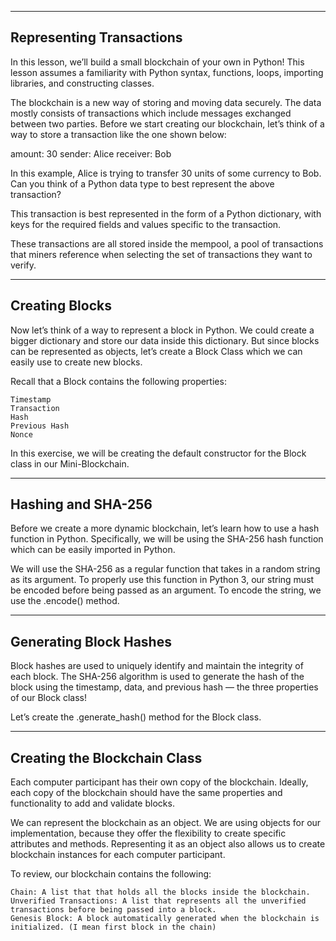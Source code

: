 ---------------------------
Representing Transactions
---------------------------

In this lesson, we’ll build a small blockchain of your own in Python! This lesson assumes a familiarity with Python syntax, functions, loops, importing libraries, and constructing classes.

The blockchain is a new way of storing and moving data securely. The data mostly consists of transactions which include messages exchanged between two parties. Before we start creating our blockchain, let’s think of a way to store a transaction like the one shown below:

amount: 30
sender: Alice
receiver: Bob

In this example, Alice is trying to transfer 30 units of some currency to Bob. Can you think of a Python data type to best represent the above transaction?

This transaction is best represented in the form of a Python dictionary, with keys for the required fields and values specific to the transaction.

These transactions are all stored inside the mempool, a pool of transactions that miners reference when selecting the set of transactions they want to verify.

----------------
Creating Blocks
----------------

Now let’s think of a way to represent a block in Python. We could create a bigger dictionary and store our data inside this dictionary. But since blocks can be represented as objects, let’s create a Block Class which we can easily use to create new blocks.

Recall that a Block contains the following properties:

    Timestamp
    Transaction
    Hash
    Previous Hash
    Nonce

In this exercise, we will be creating the default constructor for the Block class in our Mini-Blockchain.

-------------------
Hashing and SHA-256
-------------------

Before we create a more dynamic blockchain, let’s learn how to use a hash function in Python. Specifically, we will be using the SHA-256 hash function which can be easily imported in Python.

We will use the SHA-256 as a regular function that takes in a random string as its argument. To properly use this function in Python 3, our string must be encoded before being passed as an argument. To encode the string, we use the .encode() method.

-----------------------
Generating Block Hashes
-----------------------

Block hashes are used to uniquely identify and maintain the integrity of each block. The SHA-256 algorithm is used to generate the hash of the block using the timestamp, data, and previous hash — the three properties of our Block class!

Let’s create the .generate_hash() method for the Block class.

-----------------------------
Creating the Blockchain Class
-----------------------------

Each computer participant has their own copy of the blockchain. Ideally, each copy of the blockchain should have the same properties and functionality to add and validate blocks.

We can represent the blockchain as an object. We are using objects for our implementation, because they offer the flexibility to create specific attributes and methods. Representing it as an object also allows us to create blockchain instances for each computer participant.

To review, our blockchain contains the following:

    Chain: A list that that holds all the blocks inside the blockchain.
    Unverified Transactions: A list that represents all the unverified transactions before being passed into a block.
    Genesis Block: A block automatically generated when the blockchain is initialized. (I mean first block in the chain)

